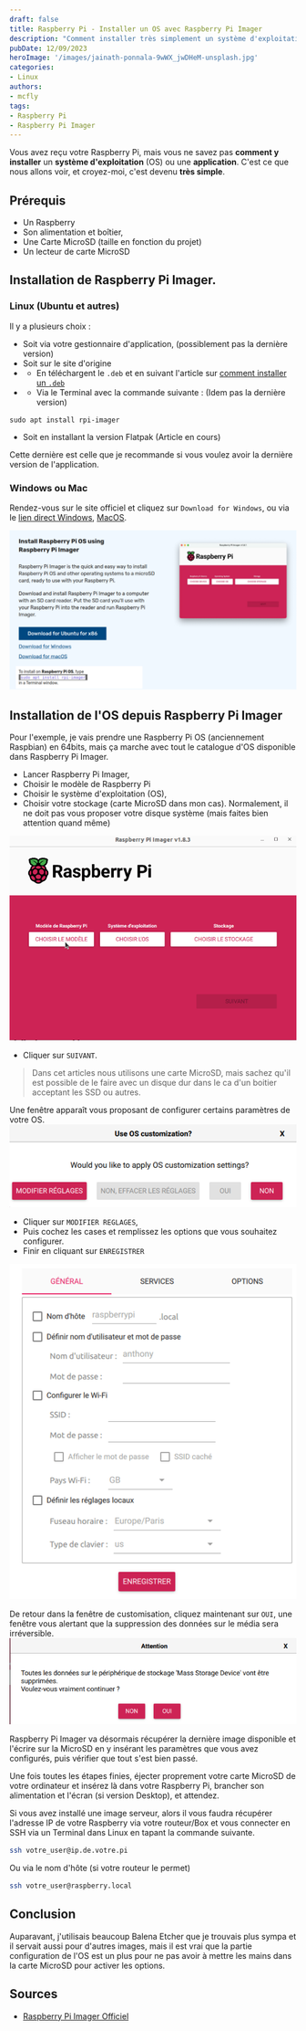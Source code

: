 ```yaml
---
draft: false
title: Raspberry Pi - Installer un OS avec Raspberry Pi Imager
description: "Comment installer très simplement un système d'exploitation dans votre Raspberry Pi avec Raspberry Pi Imager"
pubDate: 12/09/2023
heroImage: '/images/jainath-ponnala-9wWX_jwDHeM-unsplash.jpg'
categories: 
- Linux
authors: 
- mcfly
tags:
- Raspberry Pi
- Raspberry Pi Imager
---
```


Vous avez reçu votre Raspberry Pi, mais vous ne savez pas **comment y installer** un **système d'exploitation** (OS) ou une **application**. C'est ce que nous allons voir, et croyez-moi, c'est devenu **très simple**.
## Prérequis
- Un Raspberry
- Son alimentation et boîtier,
- Une Carte MicroSD (taille en fonction du projet)
- Un lecteur de carte MicroSD

## Installation de Raspberry Pi Imager.
### Linux (Ubuntu et autres)
Il y a plusieurs choix :
- Soit via votre gestionnaire d'application, (possiblement pas la dernière version)
- Soit sur le site d'origine 
- - En téléchargent le `.deb` et en suivant l'article sur [comment installer un `.deb`](/blog/linux_installer_deb)
- - Via le Terminal avec la commande suivante : (Idem pas la dernière version)

```
sudo apt install rpi-imager
```
- Soit en installant la version Flatpak (Article en cours)

Cette dernière est celle que je recommande si vous voulez avoir la dernière version de l'application.

### Windows ou Mac
Rendez-vous sur le site officiel et cliquez sur `Download for Windows`, ou via le [lien direct Windows](https://downloads.raspberrypi.org/imager/imager_latest.exe), [MacOS](https://downloads.raspberrypi.org/imager/imager_latest.dmg). 

![Liens d'installation de Raspberry Pi Imager](./img/raspberry_pi_imager_installation.png)

## Installation de l'OS depuis Raspberry Pi Imager
Pour l'exemple, je vais prendre une Raspberry Pi OS (anciennement Raspbian) en 64bits, mais ça marche avec tout le catalogue d'OS disponible dans Raspberry Pi Imager.

- Lancer Raspberry Pi Imager,
- Choisir le modèle de Raspberry Pi
- Choisir le système d'exploitation (OS),
- Choisir votre stockage (carte MicroSD dans mon cas). Normalement, il ne doit pas vous proposer votre disque système (mais faites bien attention quand même)

![Selection de l'OS et du stockage dans Raspberry Pi Imager](./img/raspberry_pi_imager_selection_pi_os_stockage.gif)

- Cliquer sur `SUIVANT`.

>Dans cet articles nous utilisons une carte MicroSD, mais sachez qu'il est possible de le faire avec un disque dur dans le ca d'un boitier acceptant les SSD ou autres.

Une fenêtre apparaît vous proposant de configurer certains paramètres de votre OS.
![Configuration des paramètres de votre OS](./img/raspberry_pi_imager_os_customization.png)

- Cliquer sur `MODIFIER REGLAGES`,
- Puis cochez les cases et remplissez les options que vous souhaitez configurer.
- Finir en cliquant sur `ENREGISTRER`

![Configuration des paramètres de votre OS](./img/raspberry_pi_imager_configuration.gif)

De retour dans la fenêtre de customisation, cliquez maintenant sur `OUI`, une fenêtre vous alertant que la suppression des données sur le média sera irréversible.
![Raspberry Pi Imager Message avant effacement des données irréversibles](./img/raspberry_pi_imager_alerte_effacement_des_donnees.png)

Raspberry Pi Imager va désormais récupérer la dernière image disponible et l'écrire sur la MicroSD en y insérant les paramètres que vous avez configurés, puis vérifier que tout s'est bien passé.

Une fois toutes les étapes finies, éjecter proprement votre carte MicroSD de votre ordinateur et insérez là dans votre Raspberry Pi, brancher son alimentation et l'écran (si version Desktop), et attendez.

Si vous avez installé une image serveur, alors il vous faudra récupérer l'adresse IP de votre Raspberry via votre routeur/Box et vous connecter en SSH via un Terminal dans Linux en tapant la commande suivante.
```bash
ssh votre_user@ip.de.votre.pi
```
Ou via le nom d'hôte (si votre routeur le permet)
```bash
ssh votre_user@raspberry.local
```

## Conclusion
Auparavant, j'utilisais beaucoup Balena Etcher que je trouvais plus sympa et il servait aussi pour d'autres images, mais il est vrai que la partie configuration de l'OS est un plus pour ne pas avoir à mettre les mains dans la carte MicroSD pour activer les options.

## Sources
- [Raspberry Pi Imager Officiel](https://www.raspberrypi.com/software/)